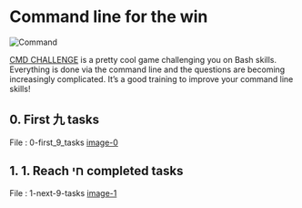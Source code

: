 # Command line for the win

![Command][]

[CMD CHALLENGE] is a pretty cool game challenging you on Bash skills. Everything is done via the command line and the questions are becoming increasingly complicated. It’s a good training to improve your command line skills!

## 0. First 九 tasks
File : 0-first_9_tasks
[image-0]

## 1. 1. Reach חי completed tasks
File : 1-next-9-tasks
[image-1]












[command]: https://live.staticflickr.com/65535/49567671508_231250a4de_h.jpg
[CMD CHALLENGE]: https://cmdchallenge.com/
[image-0]: https://live.staticflickr.com/65535/49572009963_0ca5120e3c_c.jpg
[image-1]: https://live.staticflickr.com/65535/49572009978_3dafbf16be_c.jpg


